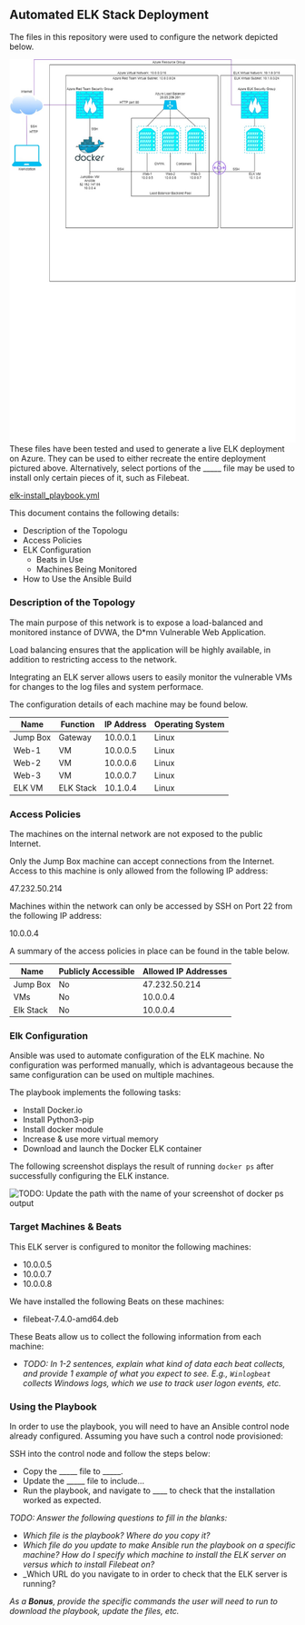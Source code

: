 ## Automated ELK Stack Deployment

The files in this repository were used to configure the network depicted below.

![TODO: Update the path with the name of your diagram](https://github.com/ChristinaMarie256/U_of_M-CyberSecurityBootcamp/blob/main/13-ELK_Stack/IMAGES/Net_Diagram.jpg)
These files have been tested and used to generate a live ELK deployment on Azure. They can be used to either recreate the entire deployment pictured above. Alternatively, select portions of the _____ file may be used to install only certain pieces of it, such as Filebeat.

  [elk-install_playbook.yml](https://github.com/ChristinaMarie256/U_of_M-CyberSecurityBootcamp/blob/main/13-ELK_Stack/Ansible/elk-install_playbook.yml)

This document contains the following details:
- Description of the Topologu
- Access Policies
- ELK Configuration
  - Beats in Use
  - Machines Being Monitored
- How to Use the Ansible Build



### Description of the Topology

The main purpose of this network is to expose a load-balanced and monitored instance of DVWA, the D*mn Vulnerable Web Application.

Load balancing ensures that the application will be highly available, in addition to restricting access to the network.

Integrating an ELK server allows users to easily monitor the vulnerable VMs for changes to the log files and system performace.

The configuration details of each machine may be found below.

| Name     | Function | IP Address | Operating System |
|----------|----------|------------|------------------|
| Jump Box | Gateway  | 10.0.0.1   | Linux            |
| Web-1    | VM       | 10.0.0.5   | Linux            |
| Web-2    | VM       | 10.0.0.6   | Linux            |
| Web-3    | VM       | 10.0.0.7   | Linux            |
| ELK VM   | ELK Stack| 10.1.0.4   | Linux            |

### Access Policies

The machines on the internal network are not exposed to the public Internet. 

Only the Jump Box machine can accept connections from the Internet. Access to this machine is only allowed from the following IP address:

47.232.50.214

Machines within the network can only be accessed by SSH on Port 22 from the following IP address:

10.0.0.4

A summary of the access policies in place can be found in the table below.

| Name     | Publicly Accessible | Allowed IP Addresses |
|----------|---------------------|----------------------|
| Jump Box | No                  | 47.232.50.214        |
| VMs      | No                  | 10.0.0.4             |
| Elk Stack| No                  | 10.0.0.4             |

### Elk Configuration

Ansible was used to automate configuration of the ELK machine. No configuration was performed manually, which is advantageous because the same configuration can be used on multiple machines.

The playbook implements the following tasks:

- Install Docker.io
- Install Python3-pip
- Install docker module
- Increase & use more virtual memory
- Download and launch the Docker ELK container

The following screenshot displays the result of running `docker ps` after successfully configuring the ELK instance.

![TODO: Update the path with the name of your screenshot of docker ps output](Images/docker_ps_output.png)

### Target Machines & Beats
This ELK server is configured to monitor the following machines:

- 10.0.0.5
- 10.0.0.7
- 10.0.0.8

We have installed the following Beats on these machines:
- filebeat-7.4.0-amd64.deb

These Beats allow us to collect the following information from each machine:
- _TODO: In 1-2 sentences, explain what kind of data each beat collects, and provide 1 example of what you expect to see. E.g., `Winlogbeat` collects Windows logs, which we use to track user logon events, etc._

### Using the Playbook
In order to use the playbook, you will need to have an Ansible control node already configured. Assuming you have such a control node provisioned: 

SSH into the control node and follow the steps below:
- Copy the _____ file to _____.
- Update the _____ file to include...
- Run the playbook, and navigate to ____ to check that the installation worked as expected.

_TODO: Answer the following questions to fill in the blanks:_
- _Which file is the playbook? Where do you copy it?_
- _Which file do you update to make Ansible run the playbook on a specific machine? How do I specify which machine to install the ELK server on versus which to install Filebeat on?_
- _Which URL do you navigate to in order to check that the ELK server is running?

_As a **Bonus**, provide the specific commands the user will need to run to download the playbook, update the files, etc._